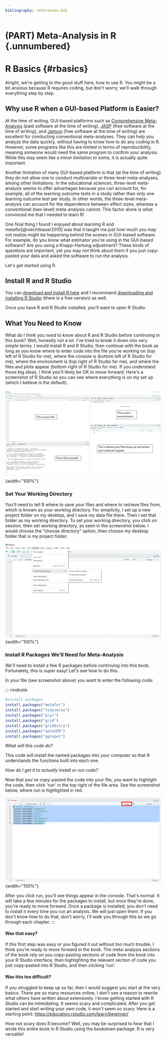 ```yaml
---
bibliography: references.bib
---
```


# (PART) Meta-Analysis in R {.unnumbered}

# R Basics {#rbasics}

Alright, we're getting to the good stuff here, how to use R. You might be a bit anxious because R requires coding, but don't worry, we'll walk through everything step by step.

## Why use R when a GUI-based Platform is Easier?

At the time of writing, GUI-based platforms such as [Comprehensive Meta-Analysis](https://meta-analysis.com/) (paid software at the time of writing), [JASP](https://jasp-stats.org/) (free software at the time of writing), and [Jamovi](https://www.jamovi.org/) (free software at the time of writing) are excellent for conducting conventional meta-analyses. They can help you analyze the data quickly, without having to know how to do any coding in R. However, some programs like this are limited in terms of reproducibility, meaning someone would need the same program to confirm your analysis. While this may seem like a minor limitation to some, it is actually quite important.

Another limitation of many GUI-based platform is that (at the time of writing) they do not allow one to conduct multivariate or three-level meta-analyses, among other limitations. In the educational sciences, three-level meta-analysis seems to offer advantages because you can account for, for example, all of the learning outcome tests in a study rather than only one learning outcome test per study. In other words, the three-level meta-analysis can account for the dependence between effect sizes, whereas a conventional (two-level) meta-analysis cannot. This factor alone is what convinced me that I needed to learn R!

One final thing I found I enjoyed about learning R and metafor[@viechtbauer2010] was that it taught me just how much you may not realize might be happening behind the scenes in GUI-based software. For example, do you know what estimator you're using in the GUI-based software? Are you using a Knapp-Hartung adjustment? These kinds of questions are important, yet you may not think about them if you just copy-pasted your data and asked the software to run the analysis.

Let's get started using R.

## Install R and R Studio

You can [download and install R here](https://www.r-project.org/) and I recommend [downloading and installing R Studio](https://posit.co/download/rstudio-desktop/) (there is a free version) as well.

Once you have R and R Studio installed, you'll want to open R Studio.

## What You Need to Know

What do I think you *need* to know about R and R Studio before continuing in this book? Well, honestly not a lot. I've tried to break it down into very simple terms. I would install R and R Studio, then continue with the book as long as you know where to enter code into the file you're working on (top left of R Studio for me), where the console is (bottom left of R Studio for me), where the environment is (top right of R Studio for me), and where the files and plots appear (bottom right of R Studio for me). If you understand those big ideas, I think you'll likely be OK to move forward. Here's a screenshot of R Studio so you can see where everything is on my set up (which I believe is the default).

![](images/Rstudio.png){width="100%"}

### Set Your Working Directory

You'll need to tell R where to save your files and where to retrieve files from, which is known as your working directory. For simplicity, I set up a new project folder on my desktop, and I save my data file there. Then I set that folder as my working directory. To set your working directory, you click on session, then set working directory, as seen in the screenshot below. I would choose the "choose directory" option, then choose my desktop folder that is my project folder.

![](images/workingdirectory.PNG){width="100%"}

### Install R Packages We'll Need for Meta-Analysis

We'll need to install a few R packages before continuing into this book. Fortunately, this is super easy! Let's see how to do this.

In your file (see screenshot above) you want to enter the following code:

::: rmdnote
``` r
#install packages
install.packages("metafor")
install.packages("tidyverse")
install.packages("plyr")
install.packages("grid")
install.packages("gridExtra")
install.packages("metaSEM")
install.packages("ggrepel")
```

*What will this code do?*

This code will install the named packages into your computer so that R understands the functions built into each one.

*How do I get it to actually install or run code?*

Now that you've copy-pasted the code into your file, you want to highlight the code, then click 'run' in the top right of the file area. See the screenshot below, where run is highlighted in red.

![](images/runbutton.PNG){width="100%"}

After you click run, you'll see things appear in the console. That's normal. It will take a few minutes for the packages to install, but once they're done, you're ready to move forward. Once a package is installed, you don't need to install it every time you run an analysis. We will just open them. If you don't know how to do that, don't worry, I'll walk you through this as we go through each chapter.
:::

#### Was that easy?

If this first step was easy or you figured it out without too much trouble, I think you're ready to move forward in the book. The meta-analysis sections of the book rely on you copy-pasting sections of code from the book into your R Studio interface, then highlighting the relevant section of code you just copy-pasted into R Studio, and then clicking 'run'.

#### Was this too difficult?

If you struggled to keep up so far, then I would suggest you start at the very basics. There are so many resources online, I don't see a reason to rewrite what others have written about extensively. I know getting started with R Studio can be intimidating. It seems scary and complicated. After you get started and start writing your own code, it won't seem so scary. Here is a starting point: <https://education.rstudio.com/learn/beginner/>

How not scary does R become? Well, you may be surprised to hear that I wrote this entire book in R Studio using the bookdown package. R is very versatile!
